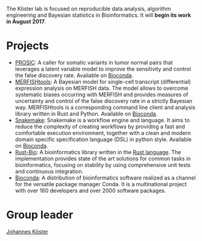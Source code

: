The Köster lab is focused on reproducible data analysis, algorithm engineering and Bayesian statistics in Bioinformatics.
It will **begin its work in August 2017**.

# Projects

* [PROSIC](https://prosic.github.io): A caller for somatic variants in tumor normal pairs that leverages a latent variable model to improve the sensitivity and control the false discovery rate. Available on [Bioconda](https://bioconda.github.io/recipes/prosic/README.html).
* [MERFISHtools](https://merfishtools.github.io): A Bayesian model for single-cell transcript (differential) expression analysis on MERFISH data. The model allows to overcome systematic biases occurring with MERFISH and provides measures of uncertainty and control of the false discovery rate in a strictly Bayesian way. MERFISHtools is a corresponding command line client and analysis library written in Rust and Python. Available on [Bioconda](https://bioconda.github.io/recipes/merfishtools/README.html).
* [Snakemake](https://snakemake.bitbucket.io): Snakemake is a workflow engine and language. It aims to reduce the complexity of creating workflows by providing a fast and comfortable execution environment, together with a clean and modern domain specific specification language (DSL) in python style. Available on [Bioconda](https://bioconda.github.io/recipes/snakemake/README.html).
* [Rust-Bio](https://rust-bio.github.io): A bioinformatics library written in the [Rust language](https://rust-lang.org). The implementation provides state of the art solutions for common tasks in bioinformatics, focusing on stability by using comprehensive unit tests and continuous integration.
* [Bioconda](https://bioconda.github.io): A distribution of bioinformatics software realized as a channel for the versatile package manager Conda. It is a multinational project with over 160 developers and over 2000 software packages.


# Group leader

[Johannes Köster](https://johanneskoester.bitbucket.io)
